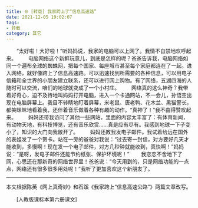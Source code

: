 ```yaml
---
title: 🌐 [转载] 我家跨上了“信息高速路”
date: 2021-12-05 19:02:07
tags:
- 转载
category: 其它
---
```


　　“太好啦！大好啦！”听妈妈说，我家的电脑可以上网了。我情不自禁地欢呼起来。
　　电脑网络这个新鲜玩意儿，到底是怎样的呢？爸爸告诉我，电脑网络如同一个遍布全球的蜘蛛网，把每个国家、每座城市甚至每个家庭都连在了一起。进入网络，就好像跨上了信息高速路。可以迅速找到所需要的各种信息，可以用电子信箱和全世界的小朋友建立联系，还可以进行网上购物。有了网络，五湖四海的人随时可以交流，咱们的地球就变成了一个小村庄。
　　网络真的这么神奇？我带着好奇心，迫不及待地叫妈妈打开电脑，进入一个卡通网站，不一会儿，孙悟空出现在电脑屏幕上。我目不转睛地盯着屏幕，米老鼠、唐老鸭、花木兰、黑猫警长，都笑眯眯地看着我，还伴着音乐做着各种有趣的动作。“真神了！”我不由得赞叹起来。
　　妈妈还带我访问了其他一些网站，里面的内容太丰富了：有体育新闻，有动物天地，有科技博览，还有音乐欣赏……真是应有尽有。我感到地球一下子变小了，知识的大门向我敞开了。
　　妈妈还教我发电子邮件。我试着给远在国外的表姐发了一个贺卡。站在一旁的爸爸对我说：“过去寄一封信，对方要好几天才能收到，多慢啊！现在发一个电子邮件，对方几秒钟就能收到，真快啊！”妈妈说：“是呀，发电子邮件还能节约纸张、保护环境呢！”
　　我恋恋不舍地下了网，心思还在那新奇的网络世界里！爸爸说：“今天用到的，只是网络功能的一点点，网络还有很多很多用处呢！”我听了更加喜欢这个新朋友了。

___________________________________________________________________________
本文根据陈英《网上真奇妙》和石蹊《我家跨上“信息高速公路”》两篇文章改写。

　　[人教版课标本第六册课文]
